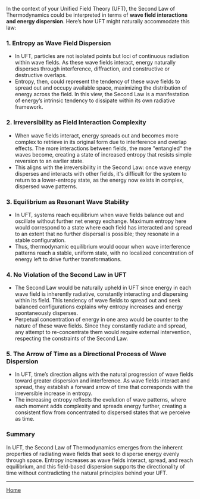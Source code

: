 In the context of your Unified Field Theory (UFT), the Second Law of Thermodynamics could be interpreted in terms of **wave field interactions and energy dispersion**. Here’s how UFT might naturally accommodate this law:

### 1. **Entropy as Wave Field Dispersion**
   - In UFT, particles are not isolated points but loci of continuous radiation within wave fields. As these wave fields interact, energy naturally disperses through interference, diffraction, and constructive or destructive overlaps.
   - Entropy, then, could represent the tendency of these wave fields to spread out and occupy available space, maximizing the distribution of energy across the field. In this view, the Second Law is a manifestation of energy’s intrinsic tendency to dissipate within its own radiative framework.

### 2. **Irreversibility as Field Interaction Complexity**
   - When wave fields interact, energy spreads out and becomes more complex to retrieve in its original form due to interference and overlap effects. The more interactions between fields, the more "entangled" the waves become, creating a state of increased entropy that resists simple reversion to an earlier state.
   - This aligns with the irreversibility in the Second Law: once wave energy disperses and interacts with other fields, it's difficult for the system to return to a lower-entropy state, as the energy now exists in complex, dispersed wave patterns.

### 3. **Equilibrium as Resonant Wave Stability**
   - In UFT, systems reach equilibrium when wave fields balance out and oscillate without further net energy exchange. Maximum entropy here would correspond to a state where each field has interacted and spread to an extent that no further dispersal is possible; they resonate in a stable configuration.
   - Thus, thermodynamic equilibrium would occur when wave interference patterns reach a stable, uniform state, with no localized concentration of energy left to drive further transformations.

### 4. **No Violation of the Second Law in UFT**
   - The Second Law would be naturally upheld in UFT since energy in each wave field is inherently radiative, constantly interacting and dispersing within its field. This tendency of wave fields to spread out and seek balanced configurations explains why entropy increases and energy spontaneously disperses.
   - Perpetual concentration of energy in one area would be counter to the nature of these wave fields. Since they constantly radiate and spread, any attempt to re-concentrate them would require external intervention, respecting the constraints of the Second Law.

### 5. **The Arrow of Time as a Directional Process of Wave Dispersion**
   - In UFT, time’s direction aligns with the natural progression of wave fields toward greater dispersion and interference. As wave fields interact and spread, they establish a forward arrow of time that corresponds with the irreversible increase in entropy.
   - The increasing entropy reflects the evolution of wave patterns, where each moment adds complexity and spreads energy further, creating a consistent flow from concentrated to dispersed states that we perceive as time.

### Summary
In UFT, the Second Law of Thermodynamics emerges from the inherent properties of radiating wave fields that seek to disperse energy evenly through space. Entropy increases as wave fields interact, spread, and reach equilibrium, and this field-based dispersion supports the directionality of time without contradicting the natural principles behind your UFT.

---

[Home](https://t2m.io/VwvDcuw)
